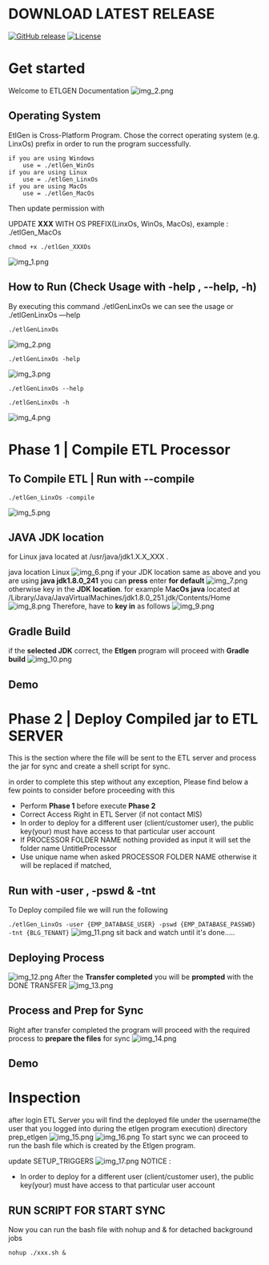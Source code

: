 # DOWNLOAD LATEST RELEASE
[![GitHub release](https://img.shields.io/github/release/mnizfahad/ETLGEN-Release?include_prereleases=&sort=semver)](https://github.com/mnizfahad/ETLGEN-Release/releases/)
[![License](https://img.shields.io/badge/License-MIT-blue)](#license)

# Get started
Welcome to ETLGEN Documentation
![img_2.png](assets/img_2.png)

## Operating System

EtlGen is Cross-Platform Program. Chose the correct operating system (e.g. LinxOs) prefix in order to run the program successfully.

```
if you are using Windows
	use = ./etlGen_WinOs
if you are using Linux
	use = ./etlGen_LinxOs
if you are using MacOs
	use = ./etlGen_MacOs

```

Then update permission with

UPDATE **XXX** WITH OS PREFIX(LinxOs, WinOs, MacOs), example :  ./etlGen_MacOs

```
chmod +x ./etlGen_XXXOs
```
![img_1.png](assets/img_1.png)
## How to Run (Check Usage with -help , --help, -h)

By executing this command ./etlGenLinxOs we can see the usage or ./etlGenLinxOs —help

```
./etlGenLinxOs
```
![img_2.png](assets/img_2.png)
```
./etlGenLinxOs -help
```
![img_3.png](assets/img_3.png)
```
./etlGenLinxOs --help
```

```
./etlGenLinxOs -h
```
![img_4.png](assets/img_4.png)
# Phase 1 | Compile ETL Processor

## To Compile ETL | Run with --compile

```
./etlGen_LinxOs -compile
```
![img_5.png](assets/img_5.png)
## JAVA JDK location

for Linux java located at /usr/java/jdk1.X.X_XXX .

java location Linux
![img_6.png](assets/img_6.png)
if your JDK location same as above and you are using **java jdk1.8.0_241** you can **press** enter **for default**
![img_7.png](assets/img_7.png)
otherwise key in the **JDK location**. for example M**acOs java** located at /Library/Java/JavaVirtualMachines/jdk1.8.0_251.jdk/Contents/Home
![img_8.png](assets/img_8.png)
Therefore, have to **key in** as follows
![img_9.png](assets/img_9.png)
## Gradle Build

if the **selected JDK** correct, the **Etlgen** program will proceed with **Gradle build**
![img_10.png](assets/img_10.png)
## Demo

# Phase 2 | Deploy Compiled jar to ETL SERVER

This is the section where the file will be sent to the ETL server and process the jar for sync and create a shell script for sync.

in order to complete this step without any exception, Please find below a few points to consider before proceeding with this

- Perform **Phase 1** before execute **Phase 2**
- Correct Access Right in ETL Server (if not contact MIS)
- In order to deploy for a different user (client/customer user), the public key(your) must have access to that particular user account
- If PROCESSOR FOLDER NAME nothing provided as input it will set the folder name UntitleProcessor
- Use unique name when asked PROCESSOR FOLDER NAME otherwise it will be replaced if matched,

## Run with -user , -pswd & -tnt

To Deploy compiled file we will run the following

`./etlGen_LinxOs -user {EMP_DATABASE_USER} -pswd {EMP_DATABASE_PASSWD} -tnt {BLG_TENANT}`
![img_11.png](assets/img_11.png)
sit back and watch until it's done…..

## Deploying Process
![img_12.png](assets/img_12.png)
After the **Transfer completed** you will be **prompted** with the DONE TRANSFER
![img_13.png](assets/img_13.png)
## Process and Prep for Sync

Right after transfer completed the program will proceed with the required process to **prepare the files** for sync
![img_14.png](assets/img_14.png)
## Demo

# Inspection

after login ETL Server you will find the deployed file under the username(the user that you logged into during the etlgen program execution) directory prep_etlgen
![img_15.png](assets/img_15.png)
![img_16.png](assets/img_16.png)
To start sync we can proceed to run the bash file which is created by the Etlgen program.

update SETUP_TRIGGERS
![img_17.png](assets/img_17.png)
NOTICE :

- In order to deploy for a different user (client/customer user), the public key(your) must have access to that particular user account

## RUN SCRIPT FOR START SYNC

Now you can run the bash file with nohup and & for detached background jobs

```
nohup ./xxx.sh &
```
